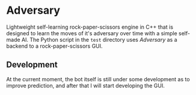 # Adversary

Lightweight self-learning rock-paper-scissors engine in C++ that is designed to learn the
moves of it's adversary over time with a simple self-made AI. The Python script in the `test` directory uses _Adversary_ as a backend to a rock-paper-scissors GUI.

## Development

At the current moment, the bot itself is still under some development as to improve
prediction, and after that I will start developing the GUI.
